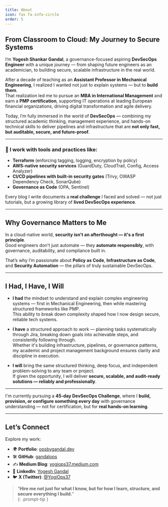 ```yaml
---
title: About
icon: fas fa-info-circle
order: 5
---
```


## From Classroom to Cloud: My Journey to Secure Systems

I’m **Yogesh Shankar Gandal**, a governance-focused aspiring **DevSecOps Engineer** with a unique journey — from shaping future engineers as an academician, to building secure, scalable infrastructure in the real world.

After a decade of teaching as an **Assistant Professor in Mechanical Engineering**, I realized I wanted not just to explain systems — but to **build them**.  
That realization led me to pursue an **MBA in International Management** and earn a **PMP certification**, supporting IT operations at leading European financial organizations, driving digital transformation and agile delivery.

Today, I’m fully immersed in the world of **DevSecOps** — combining my structured academic thinking, management experience, and hands-on technical skills to deliver pipelines and infrastructure that are **not only fast, but auditable, secure, and future-proof**.

---

### 🔹 I work with tools and practices like:

- **Terraform** (enforcing tagging, logging, encryption by policy)
- **AWS-native security services** (GuardDuty, CloudTrail, Config, Access Analyzer)
- **CI/CD pipelines with built-in security gates** (Trivy, OWASP Dependency Check, SonarQube)
- **Governance as Code** (OPA, Sentinel)

Every blog I write documents a **real challenge** I faced and solved — not just tutorials, but a growing library of **lived DevSecOps experience**.

---

## Why Governance Matters to Me

In a cloud-native world, **security isn't an afterthought — it's a first principle**.  
Good engineers don't just automate — they **automate responsibly**, with governance, auditability, and compliance built in.

That’s why I’m passionate about **Policy as Code**, **Infrastructure as Code**, and **Security Automation** — the pillars of truly sustainable DevSecOps.

---

## I Had, I Have, I Will

- **I had** the mindset to understand and explain complex engineering systems — first in Mechanical Engineering, then while mastering structured frameworks like PMP.  
  This ability to break down complexity shaped how I now design secure, reliable tech systems.

- **I have** a structured approach to work — planning tasks systematically through Jira, breaking down goals into achievable steps, and consistently following through.  
  Whether it's building infrastructure, pipelines, or governance patterns, my academic and project management background ensures clarity and discipline in execution.

- **I will** bring the same structured thinking, deep focus, and independent problem-solving to any team or project.  
  If given the opportunity, I will deliver **secure, scalable, and audit-ready solutions — reliably and professionally**.

---

I'm currently pursuing a **45-day DevSecOps Challenge**, where I **build, provision, or configure something every day** with governance understanding — not for certification, but for **real hands-on learning**.

---

## Let’s Connect

Explore my work:

- 🌍 **Portfolio**: [opsbygandal.dev](https://www.opsbygandal.dev)
- 🛠️ **GitHub**: [gandalops](https://github.com/gandalops)
- ✍️ **Medium Blog**: [yogiops37.medium.com](https://medium.com/@yogiops37)
- 💼 **LinkedIn**: [Yogesh Gandal](https://www.linkedin.com)
- 🐦 **X (Twitter)**: [@YogiOps37](https://twitter.com/YogiOps37)

> “**Hire me not just for what I know, but for how I learn, structure, and secure everything I build.**”  
{: .prompt-tip }


